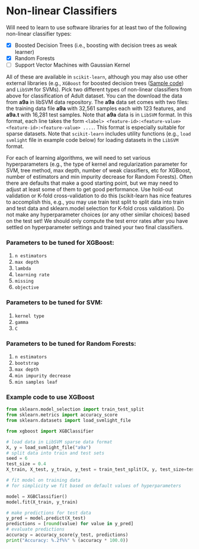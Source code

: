 # Non-linear Classifiers
Will need to learn to use software libraries for at least two of the following non-linear classifier types:
- [x] Boosted Decision Trees (i.e., boosting with decision trees as weak learner)
- [x] Random Forests
- [ ] Support Vector Machines with Gaussian Kernel

All of these are available in ```scikit-learn```, although you may also use other external libraries (e.g., ```XGBoost``` for boosted decision trees ([Sample code](https://machinelearningmastery.com/develop-first-xgboost-model-python-scikit-learn/)) and ```LibSVM``` for SVMs).
Pick two different types of non-linear classifiers from above for classification of Adult dataset. You can the download the data from **a9a** in libSVM data repository. The **a9a** data set comes with two files: the training data file **a9a** with 32,561 samples each with 123 features, and **a9a.t** with 16,281 test samples. Note that **a9a** data is in ```LibSVM``` format. In this format, each line takes the form ```<label> <feature-id>:<feature-value> <feature-id>:<feature-value> ....```. This format is especially suitable for sparse datasets. Note that ```scikit-learn``` includes utility functions (e.g., ```load svmlight``` file in example code below) for loading datasets in the ```LibSVM``` format.

For each of learning algorithms, we will need to set various hyperparameters (e.g., the type of kernel and regularization parameter for SVM, tree method, max depth, number of weak classifiers, etc for XGBoost, number of estimators and min impurity decrease for Random Forests). Often there are defaults that make a good starting point, but we may need to adjust at least some of them to get good performance. Use hold-out validation or K-fold cross-validation to do this (scikit-learn has nice features to accomplish this, e.g., you may use train test split to split data into train and test data and sklearn.model selection for K-fold cross validation). Do not make any hyperparameter choices (or any other similar choices) based on the test set! We should only compute the test error rates after you have settled on hyperparameter settings and trained your two final classifiers.

### Parameters to be tuned for XGBoost: 
1. ```n estimators```
2. ```max depth```
3. ```lambda```
4. ```learning rate```
5. ```missing```
6. ```objective```

### Parameters to be tuned for SVM: 
1. ```kernel type```
2. ```gamma```
3. ```C```

### Parameters to be tuned for Random Forests: 
1. ```n estimators```
2. ```bootstrap```
3. ```max depth```
4. ```min impurity decrease```
5. ```min samples leaf```

### Example code to use XGBoost
```python
from sklearn.model_selection import train_test_split
from sklearn.metrics import accuracy_score
from sklearn.datasets import load_svmlight_file

from xgboost import XGBClassifier

# load data in LibSVM sparse data format
X, y = load_svmlight_file("a9a")
# split data into train and test sets
seed = 6
test_size = 0.4
X_train, X_test, y_train, y_test = train_test_split(X, y, test_size=test_size, random_state=seed)

# fit model on training data
# for simplicity we fit based on default values of hyperparameters

model = XGBClassifier()
model.fit(X_train, y_train)

# make predictions for test data
y_pred = model.predict(X_test)
predictions = [round(value) for value in y_pred] 
# evaluate predictions
accuracy = accuracy_score(y_test, predictions) 
print("Accuracy: %.2f%%" % (accuracy * 100.0))
```
